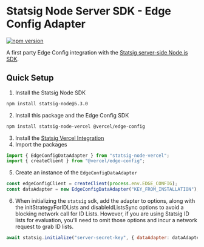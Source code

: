 # Statsig Node Server SDK - Edge Config Adapter

[![npm version](https://badge.fury.io/js/statsig-node-vercel.svg)](https://badge.fury.io/js/statsig-node-vercel)

A first party Edge Config integration with the [Statsig server-side Node.js SDK](https://github.com/statsig-io/node-js-server-sdk).

## Quick Setup

1. Install the Statsig Node SDK

```sh
npm install statsig-node@5.3.0
```

2. Install this package and the Edge Config SDK

```sh
npm install statsig-node-vercel @vercel/edge-config
```

3. Install the [Statsig Vercel Integration](https://vercel.com/integrations/statsig)
4. Import the packages

```js
import { EdgeConfigDataAdapter } from "statsig-node-vercel";
import { createClient } from "@vercel/edge-config";
```

5. Create an instance of the `EdgeConfigDataAdapter`

```js
const edgeConfigClient = createClient(process.env.EDGE_CONFIG);
const dataAdapter = new EdgeConfigDataAdapter("KEY_FROM_INSTALLATION");
```

6. When initializing the `statsig` sdk, add the adapter to options, along with the initStrategyForIDLists and disableIdListsSync options to avoid a blocking network call for ID Lists. However, if you are using Statsig ID lists for evaluation, you'll need to omit those options and incur a network request to grab ID lists. 

```js
await statsig.initialize("server-secret-key", { dataAdapter: dataAdapter, initStrategyForIDLists: 'none', disableIdListsSync: true });
```
